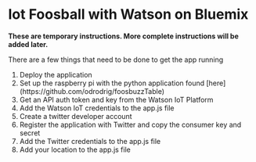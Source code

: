 <h1>Iot Foosball with Watson on Bluemix</h1>

<b>These are temporary instructions. More complete instructions will be added later.</b>

There are a few things that need to be done to get the app running
<ol>
  <li>Deploy the application
  <li>Set up the raspberry pi with the python application found [here](https://github.com/odrodrig/foosbuzzTable)
  <li>Get an API auth token and key from the Watson IoT Platform
  <li>Add the Watson IoT credentials to the app.js file
  <li>Create a twitter developer account
  <li>Register the application with Twitter and copy the consumer key and secret
  <li>Add the Twitter credentials to the app.js file
  <li>Add your location to the app.js file
